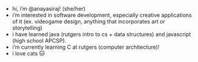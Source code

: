 - hi, i’m @anayasiraj! (she/her)
- i’m interested in software development, especially creative applications of it (ex. videogame design, anything that incorporates art or storytelling)
- i have learned java (rutgers intro to cs + data structures) and javascript (high school APCSP).
- i’m currently learning C at rutgers (computer architecture)!
- i love cats 🐱
